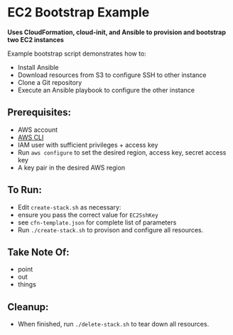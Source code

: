 # EC2 Bootstrap Example 

**Uses CloudFormation, cloud-init, and Ansible to provision and bootstrap two EC2 instances**

Example bootstrap script demonstrates how to:

* Install Ansible
* Download resources from S3 to configure SSH to other instance
* Clone a Git repository
* Execute an Ansible playbook to configure the other instance

## Prerequisites:

* AWS account
* [AWS CLI](https://aws.amazon.com/cli/)
* IAM user with sufficient privileges + access key
* Run `aws configure` to set the desired region, access key, secret access key
* A key pair in the desired AWS region

## To Run:

* Edit `create-stack.sh` as necessary:
 * ensure you pass the correct value for `EC2SshKey`
 * see `cfn-template.json` for complete list of parameters
* Run `./create-stack.sh` to provison and configure all resources.

## Take Note Of:

* point
* out
* things

## Cleanup:

* When finished, run `./delete-stack.sh` to tear down all resources.
